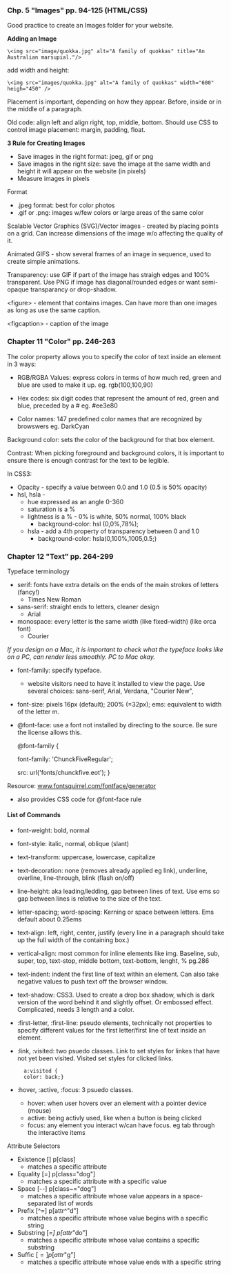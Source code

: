 ### Chp. 5 "Images" pp. 94-125 (HTML/CSS)
 
Good practice to create an Images folder for your website.

__Adding an Image__

    \<img src="image/quokka.jpg" alt="A family of quokkas" title="An Australian marsupial."/>

add width and height:

    \<img src="images/quokka.jpg" alt="A family of quokkas" width="600" heigh="450" />

Placement is important, depending on how they appear.  Before, inside or in the middle of a paragraph.  

Old code: align left and align right, top, middle, bottom.  Should use CSS to control image placement: margin, padding, float.

__3 Rule for Creating Images__
- Save images in the right format: jpeg, gif or png
- Save images in the right size: save the image at the same width and height it will appear on the website (in pixels)
- Measure images in pixels

Format
- .jpeg format: best for color photos
- .gif or .png: images w/few colors or large areas of the same color

Scalable Vector Graphics (SVG)/Vector images - created by placing points on a grid.  Can increase dimensions of the image w/o affecting the quality of it.

Animated GIFS - show several frames of an image in sequence, used to create simple animations.

Transparency: use GIF if part of the image has straigh edges and 100% transparent. Use PNG if image has diagonal/rounded edges or want semi-opaque transparancy or drop-shadow.

\<figure> - element that contains images. Can have more than one images as long as use the same caption.

\<figcaption> - caption of the image

### Chapter 11 "Color" pp. 246-263

The color property allows you to specify the color of text inside an element in 3 ways:

- RGB/RGBA Values: express colors in terms of how much red, green and blue are used to make it up.  eg. rgb\(100,100,90)

- Hex codes: six digit codes that represent the amount of red, green and blue, preceded by a # eg. #ee3e80

- Color names: 147 predefined color names that are recognized by browswers eg. DarkCyan

Background color: sets the color of the background for that box element.

Contrast: When picking foreground and background colors, it is important to ensure there is enough contrast for the text to be legible.  

In CSS3:

- Opacity - specify a value between 0.0 and 1.0 (0.5 is 50% opacity)
- hsl, hsla - 
    * hue expressed as an angle 0-360
    * saturation is a %
    * lightness is a % - 0% is white, 50% normal, 100% black
        * background-color: hsl (0,0%,78%);
    * hsla - add a 4th property of transparency between 0 and 1.0
        * background-color: hsla(0,100%,1005,0.5;)

### Chapter 12 "Text" pp. 264-299

Typeface terminology
- serif: fonts have extra details on the ends of the main strokes of letters (fancy!)
    * Times New Roman
- sans-serif: straight ends to letters, cleaner design
    * Arial
- monospace: every letter is the same width (like fixed-width) (like orca font)
    * Courier

*If you design on a Mac, it is important to check what the typeface looks like on a PC, can render less smoothly.  PC to Mac okay.*

- font-family: specify typeface.
    * website visitors need to have it installed to view the page.  Use several choices: sans-serif, Arial, Verdana, "Courier New",

- font-size: pixels 16px (default); 200% (=32px); ems: equivalent to width of the letter m.

- @font-face: use a font not installed by directing to the source.  Be sure the license allows this.

    @font-family {

    font-family: 'ChunckFiveRegular';

    src: url('fonts/chunckfive.eot'); }

Resource:  www.fontsquirrel.com/fontface/generator
- also provides CSS code for @font-face rule

#### List of Commands

- font-weight: bold, normal
- font-style: italic, normal, oblique (slant)
- text-transform: uppercase, lowercase, capitalize
- text-decoration: none (removes already applied eg link), underline, overline, line-through, blink (flash on/off)
- line-height: aka leading/ledding, gap between lines of text.  Use ems so gap between lines is relative to the size of the text.
- letter-spacing; word-spacing: Kerning or space between letters.  Ems default about 0.25ems
- text-align: left, right, center, justify (every line in a paragraph should take up the full width of the containing box.)
- vertical-align: most common for inline elements like img.  Baseline, sub, super, top, text-stop, middle bottom, text-bottom, lenght, % pg.286
- text-indent: indent the first line of text within an element.  Can also take negative values to push text off the browser window.
- text-shadow: CSS3.  Used to create a drop box shadow, which is dark version of the word behind it and slightly offset.  Or embossed effect.  Complicated, needs 3 length and a color.
- :first-letter, :first-line: pseudo elements, technically not properties to specify different values for the first letter/first line of text inside an element.
- :link, :visited: two psuedo classes.  Link to set styles for linkes that have not yet been visited.  Visited set styles for clicked links.

        a:visited {
        color: back;}

- :hover, :active, :focus: 3 psuedo classes.
    * hover: when user hovers over an element with a pointer device (mouse) 
    * active: being activly used, like when a button is being clicked
    * focus: any element you interact w/can have focus.  eg tab through the interactive items

Attribute Selectors
- Existence [] p[class]
    * matches a specific attribute
- Equality [=] p[class="dog"]
    * matches a specific attribute with a specific value
- Space [--] p[class~="dog"]
    * matches a specific attribute whose value appears in a space-separated list of words
- Prefix [^=] p[attr^"d"]
    * matches a specific attribute whose value begins with a specific string
- Substring [*=] p[attr*"do"]
    * matches a specific attribute whose value contains a specific substring
- Suffic [$=] p[attr$"g"]
    * matches a specific attribute whose value ends with a specific string

